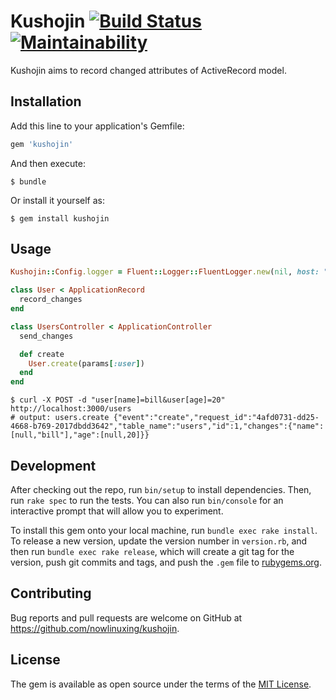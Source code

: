 # Kushojin [![Build Status](https://travis-ci.org/nowlinuxing/kushojin.svg?branch=master)](https://travis-ci.org/nowlinuxing/kushojin.svg?branch=master) [![Maintainability](https://api.codeclimate.com/v1/badges/33c293ed9b4f9f25ab2c/maintainability)](https://codeclimate.com/github/nowlinuxing/kushojin/maintainability)

Kushojin aims to record changed attributes of ActiveRecord model.

## Installation

Add this line to your application's Gemfile:

```ruby
gem 'kushojin'
```

And then execute:

    $ bundle

Or install it yourself as:

    $ gem install kushojin

## Usage

```ruby
Kushojin::Config.logger = Fluent::Logger::FluentLogger.new(nil, host: "localhost", port: 24224)

class User < ApplicationRecord
  record_changes
end

class UsersController < ApplicationController
  send_changes

  def create
    User.create(params[:user])
  end
end
```

    $ curl -X POST -d "user[name]=bill&user[age]=20" http://localhost:3000/users
    # output: users.create {"event":"create","request_id":"4afd0731-dd25-4668-b769-2017dbdd3642","table_name":"users","id":1,"changes":{"name":[null,"bill"],"age":[null,20]}}

## Development

After checking out the repo, run `bin/setup` to install dependencies. Then, run `rake spec` to run the tests. You can also run `bin/console` for an interactive prompt that will allow you to experiment.

To install this gem onto your local machine, run `bundle exec rake install`. To release a new version, update the version number in `version.rb`, and then run `bundle exec rake release`, which will create a git tag for the version, push git commits and tags, and push the `.gem` file to [rubygems.org](https://rubygems.org).

## Contributing

Bug reports and pull requests are welcome on GitHub at https://github.com/nowlinuxing/kushojin.


## License

The gem is available as open source under the terms of the [MIT License](http://opensource.org/licenses/MIT).

